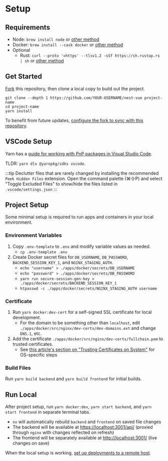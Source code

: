 # Setup

## Requirements

-   Node: `brew install node` or [other method](https://nodejs.org/en/download/package-manager/)
-   Docker: `brew install --cask docker` or [other method](https://docs.docker.com/get-docker/)
-   Optional
    -   Rust: `curl --proto '=https' --tlsv1.2 -sSf https://sh.rustup.rs | sh` or [other method](https://forge.rust-lang.org/infra/other-installation-methods.html)

## Get Started

[Fork](https://docs.github.com/en/get-started/quickstart/fork-a-repo) this repository, then clone a local copy to build out the project.

```bash:no-line-numbers
git clone --depth 1 https://github.com/YOUR-USERNAME/nest-vue project-name
cd project-name
yarn install
```

To benefit from future updates, [configure the fork to sync with this repository](https://docs.github.com/en/get-started/quickstart/fork-a-repo#configuring-git-to-sync-your-fork-with-the-original-repository).

## VSCode Setup

Yarn has a [guide for working with PnP packages in Visual Studio Code](https://yarnpkg.com/getting-started/editor-sdks).

TLDR: `yarn dlx @yarnpkg/sdks vscode`.

:::tip
Declutter files that are rarely changed by installing the recommended `Peek Hidden Files` extension. Open the command palette (⌘⇧P) and select "Toggle Excluded Files" to show/hide the files listed in `.vscode/settings.json`
:::

## Project Setup

Some minimal setup is required to run apps and containers in your local environment.

### Environment Variables

1. Copy `.env-template` to `.env` and modify variable values as needed.
    - `cp .env-template .env`
2. Create Docker secret files for `DB_USERNAME`, `DB_PASSWORD`, `BACKEND_SESSION_KEY_1`, and `NGINX_STAGING_AUTH`.
    - `echo "username" > ./apps/docker/secrets/DB_USERNAME`
    - `echo "password" > ./apps/docker/secrets/DB_PASSWORD`
    - `yarn run secure-session-gen-key > ./apps/docker/secrets/BACKEND_SESSION_KEY_1`
    - `htpasswd -c ./apps/docker/secrets/NGINX_STAGING_AUTH username`

### Certificate

1. Run `yarn docker:dev-cert` for a self-signed SSL certificate for local development.
    - For the domain to be something other than `localhost`, edit `./apps/docker/src/nginx/dev-certs/dev-domains.ext` and change `DNS.1`, etc.
2. Add the certificate `./apps/docker/src/nginx/dev-certs/fullchain.pem` to trusted certificates.
    - See [this article's section on "Trusting Certificates on System"](https://tarunlalwani.com/post/self-signed-certificates-trusting-them/) for OS-specific steps

### Build Files

Run `yarn build backend` and `yarn build frontend` for initial builds.

## Run Local

After project setup, run `yarn docker:dev`, `yarn start backend`, and `yarn start frontend` in separate terminal tabs.

-   `nx` will automatically rebuild `backend` and `frontend` on saved file changes
-   The backend will be available at [https://localhost:3001/api/](https://localhost:3001/api/) (proxied through `nginx` with changes reflected on refresh)
-   The frontend will be separately available at [http://localhost:3001/](http://localhost:3001/) (live changes on save)

When the local setup is working, [set up deployments to a remote host](./deploy.md).
